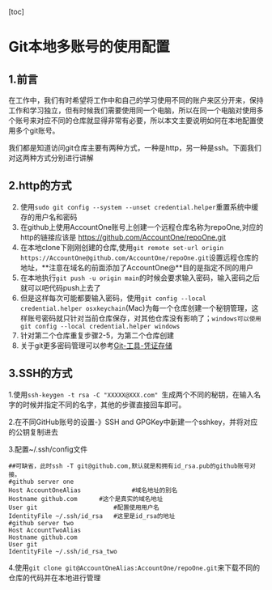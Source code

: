 [toc]

# Git本地多账号的使用配置

## 1.前言

​		在工作中，我们有时希望将工作中和自己的学习使用不同的账户来区分开来，保持工作和学习独立，但有时候我们需要使用同一个电脑，所以在同一个电脑对使用多个账号来对应不同的仓库就显得非常有必要，所以本文主要说明如何在本地配置使用多个git账号。

​		我们都是知道访问git仓库主要有两种方式，一种是http，另一种是ssh。下面我们对这两种方式分别进行讲解

## 2.http的方式

2. 使用```sudo git config --system --unset credential.helper```重置系统中缓存的用户名和密码
2. 在github上使用AccountOne账号上创建一个远程仓库名称为repoOne,对应的http的链接应该是 https://github.com/AccountOne/repoOne.git
3. 在本地clone下刚刚创建的仓库,使用```git remote set-url origin https://AccountOne@github.com/AccountOne/repoOne.git```设置远程仓库的地址，**注意在域名的前面添加了AccountOne@**目的是指定不同的用户
4. 在本地执行```git push -u origin main```的时候会要求输入密码，输入密码之后就可以吧代码push上去了
5. 但是这样每次可能都要输入密码，使用```git config --local credential.helper osxkeychain```(Mac)为每一个仓库创建一个秘钥管理，这样账号密码就只针对当前仓库保存，对其他仓库没有影响了；```windows可以使用git config --local credential.helper windows```
6. 针对第二个仓库重复步骤2-5，为第二个仓库创建
7. 关于git更多密码管理可以参考[Git-工具-凭证存储](https://git-scm.com/book/zh/v2/Git-%E5%B7%A5%E5%85%B7-%E5%87%AD%E8%AF%81%E5%AD%98%E5%82%A8)

## 3.SSH的方式

1.使用```ssh-keygen -t rsa -C "XXXXX@XXX.com" ```生成两个不同的秘钥，在输入名字的时候并指定不同的名字，其他的步骤直接回车即可。

2.在不同GitHub账号的设置-》SSH and GPGKey中新建一个sshkey，并将对应的公钥复制进去

3.配置~/.ssh/config文件

```shell
##可缺省，此时ssh -T git@github.com,默认就是和拥有id_rsa.pub的github账号对接。
#github server one
Host AccountOneAlias              #域名地址的别名
Hostname github.com      #这个是真实的域名地址
User git                     #配置使用用户名
IdentityFile ~/.ssh/id_rsa   #这里是id_rsa的地址
#github server two
Host AccountTwoAlias
Hostname github.com
User git
IdentityFile ~/.ssh/id_rsa_two
```

4.使用```git clone git@AccountOneAlias:AccountOne/repoOne.git```来下载不同的仓库的代码并在本地进行管理

